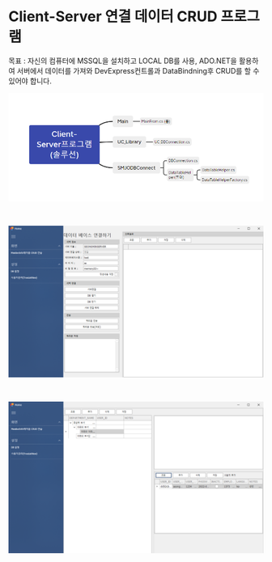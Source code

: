 # Client-Server 연결 데이터 CRUD 프로그램

목표 : 자신의 컴퓨터에 MSSQL을 설치하고 LOCAL DB를 사용, ADO.NET을 활용하여 서버에서 데이터를 가져와 DevExpress컨트롤과 DataBindning후 CRUD를 할 수 있어야 합니다. 

![img](../img/project_img/project001/001.png)

<br />

![img](../img/project_img/project001/002.png)

<br />

![img](../img/project_img/project001/003.png)

```C#

```
